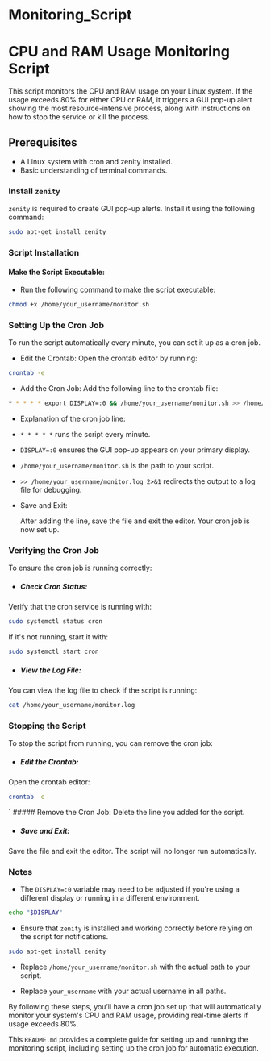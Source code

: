 # Monitoring_Script

# CPU and RAM Usage Monitoring Script

This script monitors the CPU and RAM usage on your Linux system. If the usage exceeds 80% for either CPU or RAM, it triggers a GUI pop-up alert showing the most resource-intensive process, along with instructions on how to stop the service or kill the process.

## Prerequisites

- A Linux system with cron and zenity installed.
- Basic understanding of terminal commands.

### Install `zenity`

`zenity` is required to create GUI pop-up alerts. Install it using the following command:

```bash
sudo apt-get install zenity
```
### Script Installation
#### Make the Script Executable:

- Run the following command to make the script executable:
```bash
chmod +x /home/your_username/monitor.sh
```

### Setting Up the Cron Job
To run the script automatically every minute, you can set it up as a cron job.

- Edit the Crontab:
  Open the crontab editor by running:
```bash
crontab -e
```
- Add the Cron Job:
  Add the following line to the crontab file:

```bash
* * * * * export DISPLAY=:0 && /home/your_username/monitor.sh >> /home/your_username/monitor.log 2>&1
```
- Explanation of the cron job line:
- `* * * * *` runs the script every minute.
- `DISPLAY=:0` ensures the GUI pop-up appears on your primary display.
- `/home/your_username/monitor.sh` is the path to your script.
- `>> /home/your_username/monitor.log 2>&1` redirects the output to a log file for debugging.

- Save and Exit:

  After adding the line, save the file and exit the editor. Your cron job is now set up.

### Verifying the Cron Job
To ensure the cron job is running correctly:

- ##### Check Cron Status:

Verify that the cron service is running with:

```bash
sudo systemctl status cron
```

If it's not running, start it with:

```bash
sudo systemctl start cron
```
- ##### View the Log File:
You can view the log file to check if the script is running:
```bash
cat /home/your_username/monitor.log
```

### Stopping the Script
To stop the script from running, you can remove the cron job:

- ##### Edit the Crontab:

Open the crontab editor:
```bash
crontab -e
```
` ##### Remove the Cron Job:
Delete the line you added for the script.

- ##### Save and Exit:
Save the file and exit the editor. The script will no longer run automatically.

### Notes

- The `DISPLAY=:0` variable may need to be adjusted if you're using a different display or running in a different environment.
```bash
echo "$DISPLAY"
```

- Ensure that `zenity` is installed and working correctly before relying on the script for notifications.
```bash
sudo apt-get install zenity
```

- Replace `/home/your_username/monitor.sh` with the actual path to your script.
  
- Replace `your_username` with your actual username in all paths.

By following these steps, you’ll have a cron job set up that will automatically monitor your system's CPU and RAM usage, providing real-time alerts if usage exceeds 80%.

This `README.md` provides a complete guide for setting up and running the monitoring script, including setting up the cron job for automatic execution.
